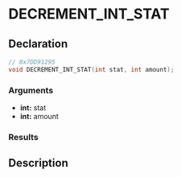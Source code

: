 # DECREMENT_INT_STAT

## Declaration
```cpp
// 0x7DD91295
void DECREMENT_INT_STAT(int stat, int amount);
```

### Arguments
- **int:** stat
- **int:** amount

### Results

## Description

